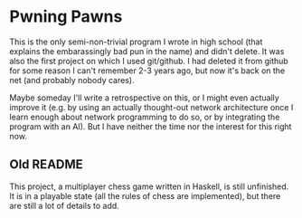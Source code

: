 Pwning Pawns
============

This is the only semi-non-trivial program I wrote in high school (that explains
the embarassingly bad pun in the name) and didn't delete.
It was also the first project on which I used git/github.
I had deleted it from github for some reason I can't remember 2-3 years ago,
but now it's back on the net (and probably nobody cares).

Maybe someday I'll write a retrospective on this, or I might even actually improve
it (e.g. by using an actually thought-out network architecture once I learn
enough about network programming to do so, or by integrating the program with an AI).
But I have neither the time nor the interest for this right now.

Old README
----------

This project, a multiplayer chess game written in Haskell, is still unfinished.
It is in a playable state (all the rules of chess are implemented),
but there are still a lot of details to add.

